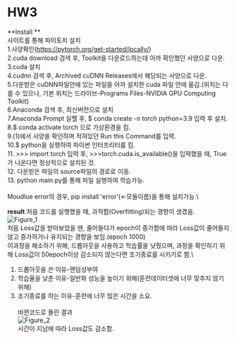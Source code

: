 # HW3
**Install
**\
사이트를 통해 파이토치 설치\
1.사양확인(https://pytorch.org/get-started/locally/)\
2.cuda download 검색 후, Toolkit을 다운로드하는데 아까 확인했던 사양으로 다운.\
3.cuda 설치\
4.cudnn 검색 후, Archived cuDNN Releases에서 해당되는 사양으로 다운.\
5.다운받은 cuDNN파일안에 있는 파일을 아까 설치한 cuda 파일 안에 옮김.(위치는 다를 수 있으나, 기본 위치는 드라이브-Programs Files-NVIDIA GPU Computing Toolkit)\
6.Anaconda 검색 후, 최신버전으로 설치\
7.Anaconda Prompt 실핼 후, $ conda create -n torch python=3.9 입력 후 설치.\
8.$ conda activate torch 으로 가상환경을 킴.\
9.(1)에서 사양을 확인하며 적혀있던 Run this Command를 입력.\
10.$ python을 실행하여 파이썬 인터프리터를 킴.\
11. >>> import torch 입력 후, >>>torch.cuda.is_available()을 입력했을 때, True가 나온다면 정상적으로 설치된 것.\
12. 다운받은 파일의 source파일의 경로로 이동.\
13. python main.py를 통해 파일 실행하여 학습가능.\
\
Moudlue error의 경우, pip install 'error'(<-모들이름)을 통해 설치가능.\

**result**
처음 코드를 실행했을 때, 과적합(Overfitting)되는 경향이 생겼음.\
![Figure_1](https://github.com/ChangsunLeee/HW3/assets/167077784/b935bcd1-c14d-4e51-9a4b-8aa3fb0dfcb8)\
처음 Loss값을 받아보았을 땐, 줄어들다가 epoch이 증가함에 따라 Loss값이 줄어들지 않고 증가하거나 유지되는 경향을 보임.(epoch 1000)\
이과정을 해소하기 위해, 드롭아웃을 사용하고 학습률을 낮췄으며, 과정을 확인하기 위해 Loss값이 50epoch이상 감소되지 않는다면 조기종료를 시키기로 함.\
1. 드롭아웃을 쓴 이유-랜덤성부여
2. 학습율을 낮춘 이유-일반화 성능을 높이기 위해(훈련데이터셋에 너무 맞추지 않기 위해)
3. 조기종료를 하는 이유-훈련에 너무 많은 시간을 소요.\
\
바뀐코드로 돌린 결과\
![Figure_2](https://github.com/ChangsunLeee/HW3/assets/167077784/f28ff995-398c-4cb2-bc30-3a36d8fcb2be)\
시간이 지남에 따라 Loss값도 감소함.

